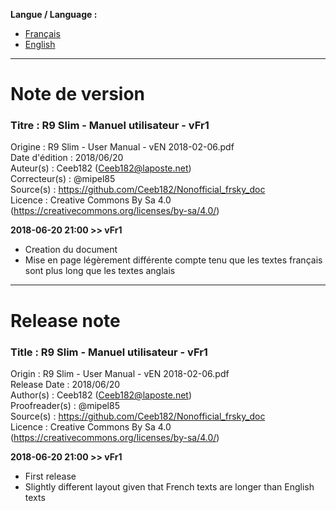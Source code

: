 **Langue / Language :**
- [Français](#FR)
- [English](#EN)

--------------------------------------------------------------------------------------

<a name="FR"></a>
# Note de version

### Titre : R9 Slim - Manuel utilisateur - vFr1  
Origine : R9 Slim - User Manual - vEN 2018-02-06.pdf  
Date d'édition : 2018/06/20  
Auteur(s) : Ceeb182 (Ceeb182@laposte.net)  
Correcteur(s) : @mipel85  
Source(s) : https://github.com/Ceeb182/Nonofficial_frsky_doc  
Licence : Creative Commons By Sa 4.0 (https://creativecommons.org/licenses/by-sa/4.0/)  


**2018-06-20 21:00 >> vFr1**
- Creation du document  
- Mise en page légèrement différente compte tenu que les textes français sont plus long que les textes anglais  


--------------------------------------------------------------------------------------

<a name="EN"></a>
# Release note

### Title : R9 Slim - Manuel utilisateur - vFr1  
Origin : R9 Slim - User Manual - vEN 2018-02-06.pdf  
Release Date : 2018/06/20  
Author(s) : Ceeb182 (Ceeb182@laposte.net)  
Proofreader(s) : @mipel85  
Source(s) : https://github.com/Ceeb182/Nonofficial_frsky_doc  
Licence : Creative Commons By Sa 4.0 (https://creativecommons.org/licenses/by-sa/4.0/)  


**2018-06-20 21:00 >> vFr1**
- First release  
- Slightly different layout given that French texts are longer than English texts  
